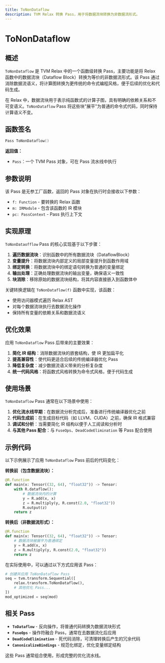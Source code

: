 ```yaml
---
title: ToNonDataflow
description: TVM Relax 转换 Pass，用于将数据流块转换为非数据流形式。
---
```


# ToNonDataflow

## 概述

`ToNonDataflow` 是 TVM Relax 中的一个函数级转换 Pass，主要功能是将 Relax 函数中的数据流块（Dataflow Block）转换为等价的非数据流形式。该 Pass 通过消除数据流语义，将计算图转换为更传统的命令式编程风格，便于后续的优化和代码生成。

在 Relax 中，数据流块用于表示纯函数式的计算子图，具有明确的依赖关系和不可变语义。`ToNonDataflow` Pass 将这些块"展平"为普通的命令式代码，同时保持计算语义不变。

## 函数签名

```cpp
Pass ToNonDataflow()
```

**返回值：**
- `Pass`：一个 TVM Pass 对象，可在 Pass 流水线中执行

## 参数说明

该 Pass 是无参工厂函数，返回的 Pass 对象在执行时会接收以下参数：

- `f: Function` - 要转换的 Relax 函数
- `m: IRModule` - 包含该函数的 IR 模块
- `pc: PassContext` - Pass 执行上下文

## 实现原理

`ToNonDataofflow` Pass 的核心实现基于以下步骤：

1. **遍历数据流块**：识别函数中的所有数据流块（DataflowBlock）
2. **变量提升**：将数据流块内部定义的局部变量提升到函数作用域
3. **绑定转换**：将数据流块中的绑定语句转换为普通的变量绑定
4. **输出处理**：正确处理数据流块的输出变量，确保语义一致性
5. **块消除**：移除原始的数据流块结构，将其内容直接嵌入到函数体中

关键转换逻辑在 `ToNonDataflow(f)` 函数中实现，该函数：
- 使用访问器模式遍历 Relax AST
- 对每个数据流块执行去数据流化操作
- 保持所有变量的依赖关系和数据流语义

## 优化效果

应用 `ToNonDataflow` Pass 后带来的主要效果：

1. **简化 IR 结构**：消除数据流块的嵌套结构，使 IR 更加扁平化
2. **提高兼容性**：使代码更适合后续的传统编译器优化 Pass
3. **降低复杂度**：减少数据流语义带来的分析复杂度
4. **统一代码风格**：将函数式风格转换为命令式风格，便于代码生成

## 使用场景

`ToNonDataflow` Pass 通常在以下场景中使用：

1. **优化流水线早期**：在数据流分析完成后，准备进行传统编译器优化之前
2. **代码生成前**：在生成目标代码（如 LLVM、CUDA）之前，确保 IR 格式兼容
3. **调试和分析**：当需要简化 IR 结构以便于人工阅读和分析时
4. **与其他 Pass 配合**：与 `FuseOps`、`DeadCodeElimination` 等 Pass 配合使用

## 示例代码

以下示例展示了应用 `ToNonDataflow` Pass 前后的代码变化：

**转换前（包含数据流块）：**
```python
@R.function
def main(x: Tensor((32, 64), "float32")) -> Tensor:
    with R.dataflow():
        # 数据流块内的计算
        y = R.add(x, x)
        z = R.multiply(y, R.const(2.0, "float32"))
        R.output(z)
    return z
```

**转换后（非数据流形式）：**
```python
@R.function  
def main(x: Tensor((32, 64), "float32")) -> Tensor:
    # 数据流块被展平为普通绑定
    y = R.add(x, x)
    z = R.multiply(y, R.const(2.0, "float32"))
    return z
```

在实际使用中，可以通过以下方式应用该 Pass：

```python
# 创建并应用 ToNonDataflow Pass
seq = tvm.transform.Sequential([
    relax.transform.ToNonDataflow(),
    # 其他优化 Pass...
])
mod_optimized = seq(mod)
```

## 相关 Pass

- **`ToDataflow`** - 反向操作，将普通代码转换为数据流块形式
- **`FuseOps`** - 操作符融合 Pass，通常在去数据流化后应用
- **`DeadCodeElimination`** - 死代码消除，可清理转换后产生的冗余代码
- **`CanonicalizeBindings`** - 规范化绑定，优化变量绑定结构

这些 Pass 通常组合使用，形成完整的优化流水线。